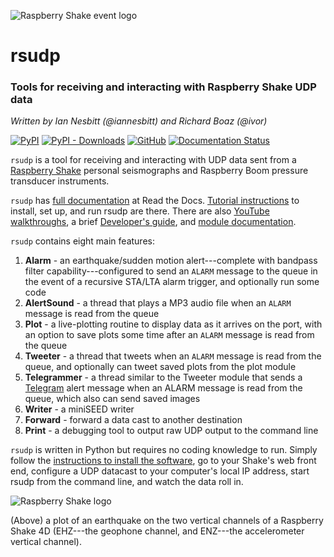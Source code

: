 ![Raspberry Shake event logo](https://raw.githubusercontent.com/raspishake/rsudp/master/docs/_static/logo.png)
# rsudp
### Tools for receiving and interacting with Raspberry Shake UDP data
*Written by Ian Nesbitt (@iannesbitt) and Richard Boaz (@ivor)*

[![PyPI](https://img.shields.io/pypi/v/rsudp)](https://pypi.org/project/rsudp/)
[![PyPI - Downloads](https://img.shields.io/pypi/dm/rsudp)](https://pypi.org/project/rsudp/)
[![GitHub](https://img.shields.io/github/license/raspishake/rsudp)](https://github.com/raspishake/rsudp/blob/master/LICENSE)
[![Documentation Status](https://readthedocs.org/projects/rsudp/badge/?version=latest)](https://rsudp.readthedocs.io/en/latest/?badge=latest)

`rsudp` is a tool for receiving and interacting with UDP data sent from a [Raspberry Shake](https://raspberryshake.org) personal seismographs and Raspberry Boom pressure transducer instruments.

`rsudp` has [full documentation](https://rsudp.readthedocs.io/) at Read the Docs. [Tutorial instructions](https://rsudp.readthedocs.io/en/latest/index.html#tutorial) to install, set up, and run rsudp are there. There are also [YouTube walkthroughs](https://rsudp.readthedocs.io/en/latest/youtube.html), a brief [Developer's guide](https://rsudp.readthedocs.io/en/latest/theory.html), and [module documentation](https://rsudp.readthedocs.io/en/latest/index.html#code-documentation).

`rsudp` contains eight main features:
1. **Alarm** - an earthquake/sudden motion alert---complete with bandpass filter capability---configured to send an `ALARM` message to the queue in the event of a recursive STA/LTA alarm trigger, and optionally run some code
2. **AlertSound** - a thread that plays a MP3 audio file when an `ALARM` message is read from the queue
3. **Plot** - a live-plotting routine to display data as it arrives on the port, with an option to save plots some time after an `ALARM` message is read from the queue
4. **Tweeter** - a thread that tweets when an `ALARM` message is read from the queue, and optionally can tweet saved plots from the plot module
5. **Telegrammer** - a thread similar to the Tweeter module that sends a [Telegram](https://telegram.org) alert message when an ALARM message is read from the queue, which also can send saved images
6. **Writer** - a miniSEED writer
7. **Forward** - forward a data cast to another destination
8. **Print** - a debugging tool to output raw UDP output to the command line

`rsudp` is written in Python but requires no coding knowledge to run. Simply follow the [instructions to install the software](https://rsudp.readthedocs.io/en/latest/installing.html), go to your Shake's web front end, configure a UDP datacast to your computer's local IP address, start rsudp from the command line, and watch the data roll in.

![Raspberry Shake logo](https://raw.githubusercontent.com/raspishake/rsudp/master/docs/_static/4d-event.png)

(Above) a plot of an earthquake on the two vertical channels of a Raspberry Shake 4D (EHZ---the geophone channel, and ENZ---the accelerometer vertical channel).